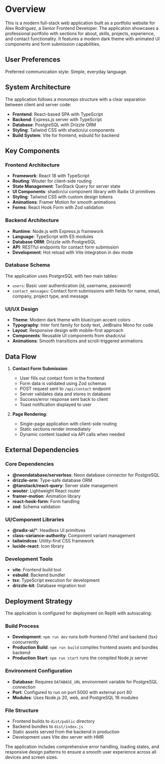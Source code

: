 # Overview

This is a modern full-stack web application built as a portfolio website for Alex Rodriguez, a Senior Frontend Developer. The application showcases a professional portfolio with sections for about, skills, projects, experience, and contact functionality. It features a modern dark theme with animated UI components and form submission capabilities.

## User Preferences

Preferred communication style: Simple, everyday language.

## System Architecture

The application follows a monorepo structure with a clear separation between client and server code:

- **Frontend**: React-based SPA with TypeScript
- **Backend**: Express.js server with TypeScript
- **Database**: PostgreSQL with Drizzle ORM
- **Styling**: Tailwind CSS with shadcn/ui components
- **Build System**: Vite for frontend, esbuild for backend

## Key Components

### Frontend Architecture
- **Framework**: React 18 with TypeScript
- **Routing**: Wouter for client-side routing
- **State Management**: TanStack Query for server state
- **UI Components**: shadcn/ui component library with Radix UI primitives
- **Styling**: Tailwind CSS with custom design tokens
- **Animations**: Framer Motion for smooth animations
- **Forms**: React Hook Form with Zod validation

### Backend Architecture
- **Runtime**: Node.js with Express.js framework
- **Language**: TypeScript with ES modules
- **Database ORM**: Drizzle with PostgreSQL
- **API**: RESTful endpoints for contact form submission
- **Development**: Hot reload with Vite integration in dev mode

### Database Schema
The application uses PostgreSQL with two main tables:
- `users`: Basic user authentication (id, username, password)
- `contact_messages`: Contact form submissions with fields for name, email, company, project type, and message

### UI/UX Design
- **Theme**: Modern dark theme with blue/cyan accent colors
- **Typography**: Inter font family for body text, JetBrains Mono for code
- **Layout**: Responsive design with mobile-first approach
- **Components**: Reusable UI components from shadcn/ui
- **Animations**: Smooth transitions and scroll-triggered animations

## Data Flow

1. **Contact Form Submission**:
   - User fills out contact form in the frontend
   - Form data is validated using Zod schemas
   - POST request sent to `/api/contact` endpoint
   - Server validates data and stores in database
   - Success/error response sent back to client
   - Toast notification displayed to user

2. **Page Rendering**:
   - Single-page application with client-side routing
   - Static sections render immediately
   - Dynamic content loaded via API calls when needed

## External Dependencies

### Core Dependencies
- **@neondatabase/serverless**: Neon database connector for PostgreSQL
- **drizzle-orm**: Type-safe database ORM
- **@tanstack/react-query**: Server state management
- **wouter**: Lightweight React router
- **framer-motion**: Animation library
- **react-hook-form**: Form handling
- **zod**: Schema validation

### UI/Component Libraries
- **@radix-ui/***: Headless UI primitives
- **class-variance-authority**: Component variant management
- **tailwindcss**: Utility-first CSS framework
- **lucide-react**: Icon library

### Development Tools
- **vite**: Frontend build tool
- **esbuild**: Backend bundler
- **tsx**: TypeScript execution for development
- **drizzle-kit**: Database migration tool

## Deployment Strategy

The application is configured for deployment on Replit with autoscaling:

### Build Process
- **Development**: `npm run dev` runs both frontend (Vite) and backend (tsx) concurrently
- **Production Build**: `npm run build` compiles frontend assets and bundles backend
- **Production Start**: `npm run start` runs the compiled Node.js server

### Environment Configuration
- **Database**: Requires `DATABASE_URL` environment variable for PostgreSQL connection
- **Port**: Configured to run on port 5000 with external port 80
- **Modules**: Uses Node.js 20, web, and PostgreSQL 16 modules

### File Structure
- Frontend builds to `dist/public` directory
- Backend bundles to `dist/index.js`
- Static assets served from the backend in production
- Development uses Vite dev server with HMR

The application includes comprehensive error handling, loading states, and responsive design patterns to ensure a smooth user experience across all devices and screen sizes.